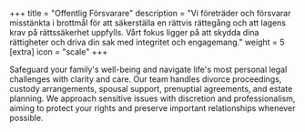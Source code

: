 +++
title = "Offentlig Försvarare"
description = "Vi företräder och försvarar misstänkta i brottmål för att säkerställa en rättvis rättegång och att lagens krav på rättssäkerhet uppfylls. Vårt fokus ligger på att skydda dina rättigheter och driva din sak med integritet och engagemang."
weight = 5
[extra]
icon = "scale"
+++

Safeguard your family's well-being and navigate life's most personal legal challenges with clarity and care. Our team handles divorce proceedings, custody arrangements, spousal support, prenuptial agreements, and estate planning. We approach sensitive issues with discretion and professionalism, aiming to protect your rights and preserve important relationships whenever possible.
